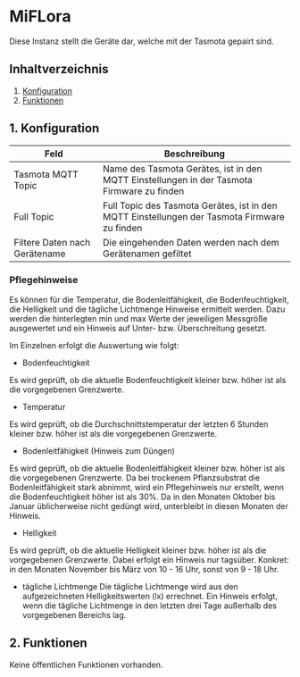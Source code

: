 # MiFLora
Diese Instanz stellt die Geräte dar, welche mit der Tasmota gepairt sind.

## Inhaltverzeichnis
1. [Konfiguration](#1-konfiguration)
2. [Funktionen](#2-funktionen)

## 1. Konfiguration

Feld | Beschreibung
------------ | -------------
Tasmota MQTT Topic| Name des Tasmota Gerätes, ist in den MQTT Einstellungen in der Tasmota Firmware zu finden
Full Topic | Full Topic des Tasmota Gerätes, ist in den MQTT Einstellungen der Tasmota Firmware zu finden
Filtere Daten nach Gerätename | Die eingehenden Daten werden nach dem Gerätenamen gefiltet

### Pflegehinweise
Es können für die Temperatur, die Bodenleitfähigkeit, die Bodenfeuchtigkeit, die Helligkeit und die tägliche Lichtmenge Hinweise ermittelt werden.
Dazu werden die hinterlegten min und max Werte der jeweiligen Messgröße ausgewertet und ein Hinweis auf Unter- bzw. Überschreitung gesetzt. 

Im Einzelnen erfolgt die Auswertung wie folgt:

- Bodenfeuchtigkeit 

Es wird geprüft, ob die aktuelle Bodenfeuchtigkeit kleiner bzw. höher ist als die vorgegebenen Grenzwerte.

- Temperatur

Es wird geprüft, ob die Durchschnittstemperatur der letzten 6 Stunden kleiner bzw. höher ist als die vorgegebenen Grenzwerte.
  
- Bodenleitfähigkeit (Hinweis zum Düngen)

Es wird geprüft, ob die aktuelle Bodenleitfähigkeit kleiner bzw. höher ist als die vorgegebenen Grenzwerte.
Da bei trockenem Pflanzsubstrat die Bodenleitfähigkeit stark abnimmt, wird ein Pflegehinweis nur erstellt, wenn die Bodenfeuchtigkeit höher ist als 30%.
Da in den Monaten Oktober bis Januar üblicherweise nicht gedüngt wird, unterbleibt in diesen Monaten der Hinweis.

- Helligkeit

Es wird geprüft, ob die aktuelle Helligkeit kleiner bzw. höher ist als die vorgegebenen Grenzwerte.
Dabei erfolgt ein Hinweis nur tagsüber. Konkret: in den Monaten November bis März von 10 - 16 Uhr, sonst von 9 - 18 Uhr.

- tägliche Lichtmenge
Die tägliche Lichtmenge wird aus den aufgezeichneten Helligkeitswerten (lx) errechnet. 
Ein Hinweis erfolgt, wenn die tägliche Lichtmenge in den letzten drei Tage außerhalb des vorgegebenen Bereichs lag. 
  



## 2. Funktionen

Keine öffentlichen Funktionen vorhanden.